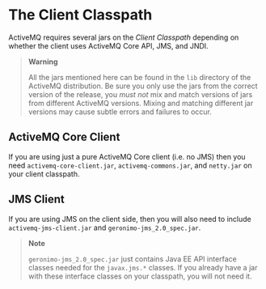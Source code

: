 # The Client Classpath

ActiveMQ requires several jars on the *Client Classpath* depending on
whether the client uses ActiveMQ Core API, JMS, and JNDI.

> **Warning**
>
> All the jars mentioned here can be found in the `lib` directory of the
> ActiveMQ distribution. Be sure you only use the jars from the correct
> version of the release, you *must not* mix and match versions of jars
> from different ActiveMQ versions. Mixing and matching different jar
> versions may cause subtle errors and failures to occur.

## ActiveMQ Core Client

If you are using just a pure ActiveMQ Core client (i.e. no JMS) then you
need `activemq-core-client.jar`, `activemq-commons.jar`, and `netty.jar`
on your client classpath.

## JMS Client

If you are using JMS on the client side, then you will also need to
include `activemq-jms-client.jar` and `geronimo-jms_2.0_spec.jar`.

> **Note**
>
> `geronimo-jms_2.0_spec.jar` just contains Java EE API interface classes needed
> for the `javax.jms.*` classes. If you already have a jar with these
> interface classes on your classpath, you will not need it.
